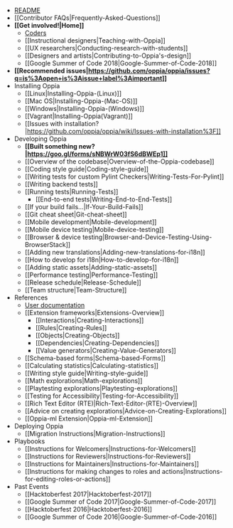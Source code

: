   * [README](https://github.com/oppia/oppia/blob/develop/README.md#oppia)
  * [[Contributor FAQs|Frequently-Asked-Questions]]
  * **[[Get involved!|Home]]**
    * [Coders](https://github.com/oppia/oppia/wiki/Contributing-code-to-Oppia#setting-things-up)
    * [[Instructional designers|Teaching-with-Oppia]]
    * [[UX researchers|Conducting-research-with-students]]
    * [[Designers and artists|Contributing-to-Oppia's-design]]
    * [[Google Summer of Code 2018|Google-Summer-of-Code-2018]]
  * **[[Recommended issues|https://github.com/oppia/oppia/issues?q=is%3Aopen+is%3Aissue+label%3Aimportant]]**
  * Installing Oppia
    * [[Linux|Installing-Oppia-(Linux)]]
    * [[Mac OS|Installing-Oppia-(Mac-OS)]]
    * [[Windows|Installing-Oppia-(Windows)]]
    * [[Vagrant|Installing-Oppia(Vagrant)]]
    * [[Issues with installation?|https://github.com/oppia/oppia/wiki/Issues-with-installation%3F]]
  * Developing Oppia
    * **[[Built something new?|https://goo.gl/forms/sNBWrW03fS6dBWEp1]]**
    * [[Overview of the codebase|Overview-of-the-Oppia-codebase]]
    * [[Coding style guide|Coding-style-guide]]
    * [[Writing tests for custom Pylint Checkers|Writing-Tests-For-Pylint]] 
    * [[Writing backend tests]]
    * [[Running tests|Running-Tests]]
      * [[End-to-end tests|Writing-End-to-End-Tests]]
    * [[If your build fails...|If-Your-Build-Fails]]
    * [[Git cheat sheet|Git-cheat-sheet]]
    * [[Mobile development|Mobile-development]]
    * [[Mobile device testing|Mobile-device-testing]]
    * [[Browser & device testing|Browser-and-Device-Testing-Using-BrowserStack]]
    * [[Adding new translations|Adding-new-translations-for-i18n]]
    * [[How to develop for i18n|How-to-develop-for-i18n]]
    * [[Adding static assets|Adding-static-assets]]
    * [[Performance testing|Performance-Testing]]
    * [[Release schedule|Release-Schedule]]
    * [[Team structure|Team-Structure]]
  * References
    * [User documentation](https://oppia.github.io/)
    * [[Extension frameworks|Extensions-Overview]]
      * [[Interactions|Creating-Interactions]]
      * [[Rules|Creating-Rules]]
      * [[Objects|Creating-Objects]]
      * [[Dependencies|Creating-Dependencies]]
      * [[Value generators|Creating-Value-Generators]]
    * [[Schema-based forms|Schema-based-Forms]]
    * [[Calculating statistics|Calculating-statistics]]
    * [[Writing style guide|Writing-style-guide]]
    * [[Math explorations|Math-explorations]]
    * [[Playtesting explorations|Playtesting-explorations]]
    * [[Testing for Accessibility|Testing-for-Accessibility]]
    * [[Rich Text Editor (RTE)|Rich-Text-Editor-(RTE)-Overview]]
    * [[Advice on creating explorations|Advice-on-Creating-Explorations]]
    * [[Oppia-ml Extension|Oppia-ml-Extension]]
  * Deploying Oppia
    * [[Migration Instructions|Migration-Instructions]]
  * Playbooks
    * [[Instructions for Welcomers|Instructions-for-Welcomers]]
    * [[Instructions for Reviewers|Instructions-for-Reviewers]]
    * [[Instructions for Maintainers|Instructions-for-Maintainers]]
    * [[Instructions for making changes to roles and actions|Instructions-for-editing-roles-or-actions]]
  * Past Events
    * [[Hacktoberfest 2017|Hacktoberfest-2017]]
    * [[Google Summer of Code 2017|Google-Summer-of-Code-2017]]
    * [[Hacktoberfest 2016|Hacktoberfest-2016]]
    * [[Google Summer of Code 2016|Google-Summer-of-Code-2016]]
